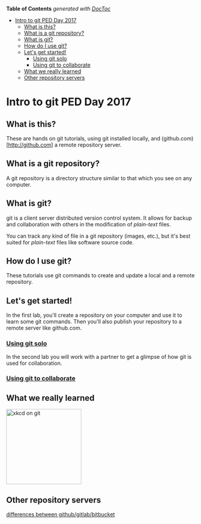 <!-- START doctoc generated TOC please keep comment here to allow auto update -->
<!-- DON'T EDIT THIS SECTION, INSTEAD RE-RUN doctoc TO UPDATE -->
**Table of Contents**  *generated with [DocToc](https://github.com/thlorenz/doctoc)*

- [Intro to git  PED Day 2017](#intro-to-git--ped-day-2017)
  - [What is this?](#what-is-this)
  - [What is a git repository?](#what-is-a-git-repository)
  - [What is git?](#what-is-git)
  - [How do I use git?](#how-do-i-use-git)
  - [Let's get started!](#lets-get-started)
    - [Using git solo](#using-git-solo)
    - [Using git to collaborate](#using-git-to-collaborate)
  - [What we really learned](#what-we-really-learned)
  - [Other repository servers](#other-repository-servers)

<!-- END doctoc generated TOC please keep comment here to allow auto update -->


# Intro to git  PED Day 2017


## What is this?

These are hands on git tutorials, using git installed locally, and (github.com)[http://github.com] a remote
repository server.

## What is a git repository?

A git repository is a directory structure similar to that which you see on any computer.

## What is git?

git is a client server distributed version control system.  It allows for backup and collaboration  with others in the modification of _plain-text_ files.


You can track any kind of file in a git repository (images, etc.), but it's best suited for
_plain-text_ files like software source code.

## How do I use git?

These tutorials use git commands to create and update a local and a remote repository.

## Let's get started!

In the first lab, you'll create a repository on your computer and use it to learn some git
commands. Then you'll also publish your repository to a remote server like github.com.

### [Using git solo](01_basics_stripped.md)

In the second lab you will work with a partner to get a
glimpse of how git is used for collaboration.

### [Using git to collaborate](02_collaborate_stripped.md)
## What we really learned

 <img src="https://imgs.xkcd.com/comics/git_2x.png" width=200 alt="xkcd on git"/>

## Other repository servers
[differences between github/gitlab/bitbucket](https://about.gitlab.com/2016/01/27/comparing-terms-gitlab-github-bitbucket/)

